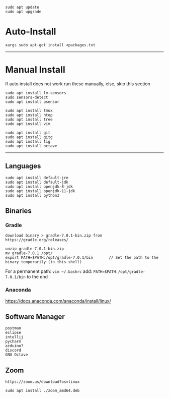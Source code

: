     sudo apt update
    sudo apt upgrade
   
# Auto-Install
    xargs sudo apt-get install <packages.txt

-----------------------------------------
    
# Manual Install
If auto install does not work run these manually, else, skip this section

    sudo apt install lm-sensors
    sudo sensors-detect
    sudo apt install psensor
    
    sudo apt install tmux
    sudo apt install htop
    sudo apt install tree
    sudo apt install vim
    
    sudo apt install git
    sudo apt install gitg
    sudo apt install tig
    sudo apt install octave
-----------------------------------------

## Languages

    sudo apt install default-jre
    sudo apt install default-jdk
    sudo apt install openjdk-8-jdk
    sudo apt install openjdk-11-jdk
    sudo apt install python3

## Binaries

   ### Gradle
    download binary > gradle-7.0.1-bin.zip from https://gradle.org/releases/
    
    unzip gradle-7.0.1-bin.zip
    mv gradle-7.0.1 /opt/
    export PATH=$PATH:/opt/gradle-7.0.1/bin       // Set the path to the binary temporarily (in this shell)

   For a permanent path: `vim ~/.bashrc`
    add: `PATH=$PATH:/opt/gradle-7.0.1/bin` to the end
    
   ### Anaconda 
   https://docs.anaconda.com/anaconda/install/linux/
      
   ## Software Manager
  
    postman
    eclipse
    intellij
    pycharm
    arduino?
    discord
    GNU Octave
  
  ## Zoom
  
    https://zoom.us/download?os=linux
    
    sudo apt install ./zoom_amd64.deb
    
    

    
